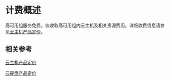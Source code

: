 # 计费概述

高可用组服务免费，仅收取高可用组内云主机及相关资源费用。详细收费信息请参见[云主机产品定价](../../Virtual-Machine/Pricing/Overview.md)。

## 相关参考

[云主机产品定价](../../Virtual-Machine/Pricing/Overview.md)

[云硬盘产品定价](../../CloudDisk/Pricing/Overview.md)
